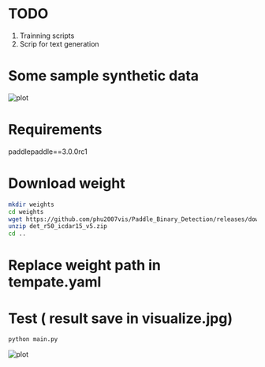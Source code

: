 # TODO
1. Trainning scripts
3. Scrip for text generation


# Some sample synthetic data
![plot](images/db_net.png)
# Requirements
paddlepaddle==3.0.0rc1
# Download weight 
```bash
mkdir weights
cd weights
wget https://github.com/phu2007vis/Paddle_Binary_Detection/releases/download/sdsd/det_r50_icdar15_v5.zip
unzip det_r50_icdar15_v5.zip
cd ..
```
# Replace weight path in tempate.yaml

# Test ( result save in visualize.jpg)
```bash
python main.py
```
![plot](images/visualize.jpg)